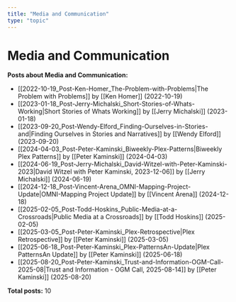 ```yaml
---
title: "Media and Communication"
type: "topic"
---
```


# Media and Communication

**Posts about Media and Communication:**

- [[2022-10-19_Post-Ken-Homer_The-Problem-with-Problems|The Problem with Problems]] by [[Ken Homer]] (2022-10-19)
- [[2023-01-18_Post-Jerry-Michalski_Short-Stories-of-Whats-Working|Short Stories of Whats Working]] by [[Jerry Michalski]] (2023-01-18)
- [[2023-09-20_Post-Wendy-Elford_Finding-Ourselves-in-Stories-and|Finding Ourselves in Stories and Narratives]] by [[Wendy Elford]] (2023-09-20)
- [[2024-04-03_Post-Peter-Kaminski_Biweekly-Plex-Patterns|Biweekly Plex Patterns]] by [[Peter Kaminski]] (2024-04-03)
- [[2024-06-19_Post-Jerry-Michalski_David-Witzel-with-Peter-Kaminski-2023|David Witzel with Peter Kaminski, 2023-12-06]] by [[Jerry Michalski]] (2024-06-19)
- [[2024-12-18_Post-Vincent-Arena_OMNI-Mapping-Project-Update|OMNI-Mapping Project Update]] by [[Vincent Arena]] (2024-12-18)
- [[2025-02-05_Post-Todd-Hoskins_Public-Media-at-a-Crossroads|Public Media at a Crossroads]] by [[Todd Hoskins]] (2025-02-05)
- [[2025-03-05_Post-Peter-Kaminski_Plex-Retrospective|Plex Retrospective]] by [[Peter Kaminski]] (2025-03-05)
- [[2025-06-18_Post-Peter-Kaminski_Plex-PatternsAn-Update|Plex PatternsAn Update]] by [[Peter Kaminski]] (2025-06-18)
- [[2025-08-20_Post-Peter-Kaminski_Trust-and-Information-OGM-Call-2025-08|Trust and Information - OGM Call, 2025-08-14]] by [[Peter Kaminski]] (2025-08-20)

**Total posts:** 10
